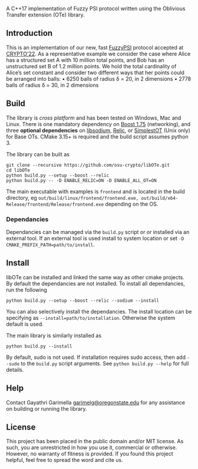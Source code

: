 

A  C++17 implementation of Fuzzy PSI protocol written using the Oblivious Transfer extension (OTe) library. 
 
 
## Introduction
 
This is an implementation of our new, fast [FuzzyPSI](https://eprint.iacr.org/2022/1011.pdf) protocol accepted at [CRYPTO'22](https://crypto.iacr.org/2022/). 
As a representative example we consider the case where Alice has a structured set A with 10
million total points, and Bob has an unstructured set B of 1.2 million points. We hold the total
cardinality of Alice’s set constant and consider two different ways that her points could be arranged
into balls:
• 6250 balls of radius δ = 20, in 2 dimensions
• 2778 balls of radius δ = 30, in 2 dimensions


## Build
 
The library is *cross platform* and has been tested on Windows, Mac and Linux. 
There is one mandatory dependency on [Boost 1.75](http://www.boost.org/) (networking),
and three **optional dependencies** on [libsodium](https://doc.libsodium.org/),
[Relic](https://github.com/relic-toolkit/relic), or
[SimplestOT](https://github.com/osu-crypto/libOTe/tree/master/SimplestOT) (Unix only)
for Base OTs.
CMake 3.15+ is required and the build script assumes python 3.
 
The library can be built as
```
git clone --recursive https://github.com/osu-crypto/libOTe.git
cd libOTe
python build.py --setup --boost --relic
python build.py -- -D ENABLE_RELIC=ON -D ENABLE_ALL_OT=ON
```
The main executable with examples is `frontend` and is located in the build directory, eg `out/build/linux/frontend/frontend.exe, out/build/x64-Release/frontend/Release/frontend.exe` depending on the OS. 

### Dependancies

Dependancies can be managed via the `build.py` script or or installed via an external tool. If an external tool is used install to system location or set  `-D CMAKE_PREFIX_PATH=path/to/install`.


## Install

libOTe can be installed and linked the same way as other cmake projects. By default the dependancies are not installed. To install all dependancies, run the following
```
python build.py --setup --boost --relic --sodium --install
```
You can also selectively install the dependancies. The install location can be specifying as `--install=path/to/installation`. Otherwise the system default is used.

The main library is similarly installed as
```
python build.py --install 
```

By default, sudo is not used. If installation requires sudo access, then add `--sudo` to the `build.py` script arguments. See `python build.py --help` for full details.



## Help
 
Contact Gayathri Garimella garimelg@oregonstate.edu for any assistance on building 
or running the library.

 
 ## License
 
This project has been placed in the public domain and/or MIT license. As such, you are unrestricted in how 
you use it, commercial or otherwise. However, no warranty of fitness is provided. If you 
found this project helpful, feel free to spread the word and cite us.


